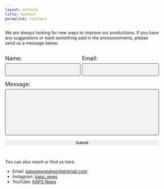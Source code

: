 ```yaml
---
layout: article
title: Contact
permalink: /contact
---
```

<style>
.name-form {
  width: 49%;
  float: left;
}

.email-form {
  width: 50%;
  float: right;
}

.submit-button {
  width: 100%;
}

.text {
  font-size: large;
}

input[type=form],
select,
textarea {
  width: 100%;
  padding: 12px;
  border: 1px solid #333333;
  border-radius: 4px;
  box-sizing: border-box;
  margin-top: 6px;
  margin-bottom: 16px;
  resize: none;
  background-color: #f2f2f2;
}

input[type=submit] {
  border: none;
}

</style>
We are always looking for new ways to improve our productions. If you have any suggestions or want something said in the announcements, please send us a message below:

<br>

<form action="https://formspree.io/kapsnewsnetwork@gmail.com" method="POST">
  <div class="name-form">
    <label for="name" class="text">Name:</label>
    <input type="form" id="name" name="name" required="">
  </div>
  <div class="email-form">
    <label for="email" class="text">Email:</label>
    <input type="form" name="_replyto" required="">
  </div>
  <br>
  <label for="message" class="text">Message:</label>
  <textarea id="message" name="message" style="height:150px" required=""></textarea>

  <input type="text" name="_gotcha" style="display:none" />
  
  <div class="submit-button">
  <input class="button button--primary button--rounded button--lg" style="width:100%" type="submit" value="Submit">
  </div>
</form>

<br>

You can also reach or find us here: <br>
<ul>
  <li> 
    Email: <a href="mailto:kapsnewsnetwork@gmail.com">kapsnewsnetwork@gmail.com</a>
  </li>
    <li> 
    Instagram: <a href="www.instagram.com/kaps_news/">kaps_news</a>
  </li>
  <li> 
    YouTube: <a href="www.youtube.com/channel/UCkhL6aQCJuRRf1jzVC5UPag">KAPS News</a>
  </li>
</ul>

<br>